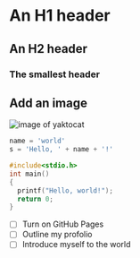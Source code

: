 # An H1 header
## An H2 header
### The smallest header
## Add an image
![image of yaktocat](https://octodex.github.com/images/yaktocat.png)
``` python
name = 'world'
s = 'Hello, ' + name + '!'
```
``` C
#include<stdio.h>
int main()
{
  printf("Hello, world!");
  return 0;
}
```
- [ ] Turn on GitHub Pages
- [ ] Outline my profolio
- [ ] Introduce myself to the world
